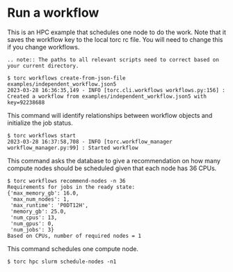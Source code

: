 # Run a workflow

This is an HPC example that schedules one node to do the work. Note that it saves the workflow
key to the local torc rc file. You will need to change this if you change workflows.

```{eval-rst}
.. note:: The paths to all relevant scripts need to correct based on your current directory.
```

```console
$ torc workflows create-from-json-file examples/independent_workflow.json5
2023-03-28 16:36:35,149 - INFO [torc.cli.workflows workflows.py:156] : Created a workflow from examples/independent_workflow.json5 with key=92238688
```

This command will identify relationships between workflow objects and initialize the job status.

```console
$ torc workflows start
2023-03-28 16:37:58,708 - INFO [torc.workflow_manager workflow_manager.py:99] : Started workflow
```

This command asks the database to give a recommendation on how many compute nodes should be
scheduled given that each node has 36 CPUs.

```console
$ torc workflows recommend-nodes -n 36
Requirements for jobs in the ready state:
{'max_memory_gb': 16.0,
 'max_num_nodes': 1,
 'max_runtime': 'P0DT12H',
 'memory_gb': 25.0,
 'num_cpus': 13,
 'num_gpus': 0,
 'num_jobs': 3}
Based on CPUs, number of required nodes = 1
```

This command schedules one compute node.

```console
$ torc hpc slurm schedule-nodes -n1
```
